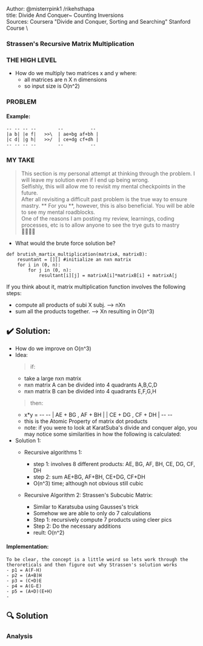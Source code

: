 
Author: @misterrpink1 /rikehsthapa \
title: Divide And Conquer~ Counting Inversions \
Sources: Coursera "Divide and Conquer, Sorting and Searching" Stanford Course \

### Strassen's Recursive Matrix Multiplication

### THE HIGH LEVEL

 - How do we multiply two matrices x and y where:
     - all matrices are n X n dimensions
     - so input size is O(n^2)

### PROBLEM

#### Example:
    -- -- -- --        --          --
    |a b| |e f|   >>\  | ae+bg af+bh |
    |c d| |g h|   >>/  | ce+dg cf+dh |
    -- -- -- --        --          --


### MY TAKE
> This section is my personal attempt at thinking through the problem. I will leave my solution even if I end up being wrong. \
> Selfishly, this will allow me to revisit my mental checkpoints in the future. \
> After all revisiting a difficult past problem is the true way to ensure mastry. 
> ** For you **, however, this is also beneficial. You will be able to see my mental roadblocks. \
> One of the reasons I am posting my review, learnings, coding processes, etc is to allow anyone to see the trye guts to mastry <If I ever reach such a status> \
> :pill::basketball::pill::hammer:

- What would the brute force solution be?

~~~
def brutish_martix_multiplication(matrixA, matrixB):
    resuntant = [][] #initialize an nxn matrix
    for i in (0, n):
        for j in (0, n):
            resultant[i][j] = matrixA[i]*matrixB[i] + matrixA[j
~~~

If you think about it, matrix multiplication function involves the following steps:
- compute all products of subi  X subj. --> nXn
- sum all the products together. --> Xn
resulting in O(n^3)

## :heavy_check_mark: Solution: 
- How do we improve on O(n^3) 
- Idea:
    > if:
    - take a large nxn matrix
    - nxn matrix A can be divided into 4 quadrants A,B,C,D 
    - nxn matrix B can be divided into 4 quadrants E,F,G,H
    > then:
    - x*y = --                 --
            | AE + BG , AF + BH |
            | CE + DG , CF + DH |
            --                 --
    - this is the Atomic Property of matrix dot products
    - note: if you were to look at KaratSuba's divide and conquer algo, you may notice some similarities in how the following is calculated:
 - Solution 1:
    - Recursive algorithms 1:
         - step 1: involves 8 different products: AE, BG, AF, BH, CE, DG, CF, DH
         - step 2: sum AE+BG, AF+BH, CE+DG, CF+DH
         - O(n^3) time; although not obvious still cubic
         
    - Recursive Algorithm 2: Strassen's Subcubic Matrix:
         - Similar to Karatsuba using Gausses's trick
         - Somehow we are able to only do 7 calculations
         - Step 1: recursively compute 7 products using cleer pics
         - Step 2: Do the necessary additions
         - reult: O(n^2)    


#### Implementation:
    To be clear, the concept is a little weird so lets work through the theroreticals and then figure out why Strassen's solution works
    - p1 = A(F-H)
    - p2 = (A+B)H
    - p3 = (C+D)E
    - p4 = A(G-E)
    - p5 = (A+D)(E+H)
    - 
## :mag: Solution

### Analysis
